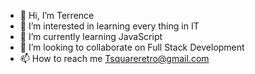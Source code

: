 - 👋 Hi, I’m Terrence
- 👀 I’m interested in learning every thing in IT
- 🌱 I’m currently learning JavaScript 
- 💞️ I’m looking to collaborate on Full Stack Development 
- 📫 How to reach me Tsquareretro@gmail.com

<!---
Matrixdawg/Matrixdawg is a ✨ special ✨ repository because its `README.md` (this file) appears on your GitHub profile.
You can click the Preview link to take a look at your changes.
--->
